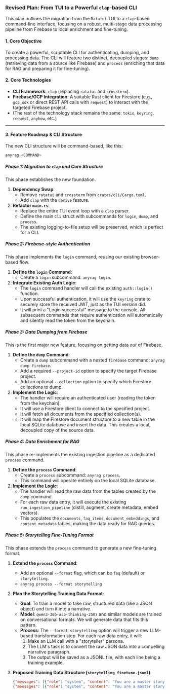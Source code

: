 ### **Revised Plan: From TUI to a Powerful `clap`-based CLI**

This plan outlines the migration from the `Ratatui` TUI to a `clap`-based command-line interface, focusing on a robust, multi-stage data processing pipeline from Firebase to local enrichment and fine-tuning.

#### **1. Core Objective**

To create a powerful, scriptable CLI for authenticating, dumping, and processing data. The CLI will feature two distinct, decoupled stages: `dump` (retrieving data from a source like Firebase) and `process` (enriching that data for RAG and preparing it for fine-tuning).

#### **2. Core Technologies**

*   **CLI Framework**: `clap` (replacing `ratatui` and `crossterm`).
*   **Firebase/GCP Integration**: A suitable Rust client for Firestore (e.g., `gcp_sdk` or direct REST API calls with `reqwest`) to interact with the targeted Firebase project.
*   (The rest of the technology stack remains the same: `tokio`, `keyring`, `reqwest`, `anyhow`, etc.)

---

#### **3. Feature Roadmap & CLI Structure**

The new CLI structure will be command-based, like this:

```sh
anyrag <COMMAND>
```

##### **Phase 1: Migration to `clap` and Core Structure**

This phase establishes the new foundation.

1.  **Dependency Swap**:
    *   Remove `ratatui` and `crossterm` from `crates/cli/Cargo.toml`.
    *   Add `clap` with the `derive` feature.
2.  **Refactor `main.rs`**:
    *   Replace the entire TUI event loop with a `clap` parser.
    *   Define the main `Cli` struct with subcommands for `login`, `dump`, and `process`.
    *   The existing logging-to-file setup will be preserved, which is perfect for a CLI.

##### **Phase 2: Firebase-style Authentication**

This phase implements the `login` command, reusing our existing browser-based flow.

1.  **Define the `login` Command**:
    *   Create a `login` subcommand: `anyrag login`.
2.  **Integrate Existing Auth Logic**:
    *   The `login` command handler will call the existing `auth::login()` function.
    *   Upon successful authentication, it will use the `keyring` crate to securely store the received JWT, just as the TUI version did.
    *   It will print a "Login successful" message to the console. All subsequent commands that require authentication will automatically and silently read the token from the keychain.

##### **Phase 3: Data Dumping from Firebase**

This is the first major new feature, focusing on getting data *out* of Firebase.

1.  **Define the `dump` Command**:
    *   Create a `dump` subcommand with a nested `firebase` command: `anyrag dump firebase`.
    *   Add a required `--project-id` option to specify the target Firebase project.
    *   Add an optional `--collection` option to specify which Firestore collections to dump.
2.  **Implement the Logic**:
    *   The handler will require an authenticated user (reading the token from the keychain).
    *   It will use a Firestore client to connect to the specified project.
    *   It will fetch all documents from the specified collection(s).
    *   It will map the Firestore document structure to a new table in the local SQLite database and insert the data. This creates a local, decoupled copy of the source data.

##### **Phase 4: Data Enrichment for RAG**

This phase re-implements the existing ingestion pipeline as a dedicated `process` command.

1.  **Define the `process` Command**:
    *   Create a `process` subcommand: `anyrag process`.
    *   This command will operate entirely on the local SQLite database.
2.  **Implement the Logic**:
    *   The handler will read the raw data from the tables created by the `dump` command.
    *   For each raw data entry, it will execute the existing `run_ingestion_pipeline` (distill, augment, create metadata, embed vectors).
    *   This populates the `documents`, `faq_items`, `document_embeddings`, and `content_metadata` tables, making the data ready for RAG queries.

##### **Phase 5: Storytelling Fine-Tuning Format**

This phase extends the `process` command to generate a new fine-tuning format.

1.  **Extend the `process` Command**:
    *   Add an optional `--format` flag, which can be `faq` (default) or `storytelling`.
    *   `anyrag process --format storytelling`
2.  **Plan the Storytelling Training Data Format**:
    *   **Goal**: To train a model to take raw, structured data (like a JSON object) and turn it into a narrative.
    *   **Model**: `qwen3-30b-a3b-thinking-2507` and similar models are trained on conversational formats. We will generate data that fits this pattern.
    *   **Process**: The `--format storytelling` option will trigger a new LLM-based transformation step. For each raw data entry, it will:
        1.  Make an LLM call with a "storyteller" persona.
        2.  The LLM's task is to convert the raw JSON data into a compelling narrative paragraph.
        3.  The output will be saved as a JSONL file, with each line being a training example.

3.  **Proposed Training Data Structure (`storytelling_finetune.jsonl`)**:

    ```json
    {"messages": [{"role": "system", "content": "You are a master storyteller. Your task is to weave compelling, engaging narratives from the raw, structured data you are given. Focus on clarity, tone, and creating a story that is easy to understand."}, {"role": "user", "content": "Here is some data about an event:\n\n```json\n{\"eventName\": \"Project Phoenix Launch\", \"date\": \"2024-08-15\", \"lead\": \"Dr. Aris Thorne\", \"outcome\": \"Successful deployment of solar sails\", \"notes\": \"Minor telemetry glitch post-deployment, resolved within 2 hours.\"}\n```\n\nPlease tell me a story about this event."}, {"role": "assistant", "content": "On August 15th, 2024, the ambitious Project Phoenix reached a major milestone under the leadership of Dr. Aris Thorne. The team successfully deployed the advanced solar sails, marking a new era in stellar exploration. While a minor telemetry glitch occurred shortly after deployment, the skilled engineering team quickly resolved it within two hours, ensuring the mission's continued success."}]}
    {"messages": [{"role": "system", "content": "You are a master storyteller..."}, {"role": "user", "content": "Here is some data about a person:\n\n```json\n{\"name\": \"Kaelen\", \"role\": \"Lead Archivist\", \"specialty\": \"Pre-digital cartography\", \"achievement\": \"Rediscovered the lost maps of the Sunken City of Aeridor.\"}\n```\n\nPlease tell me a story about this person."}, {"role": "assistant", "content": "Kaelen, the Lead Archivist, was a true master of their craft, specializing in the delicate art of pre-digital cartography. Their dedication culminated in a monumental achievement: the rediscovery of the long-lost maps of the Sunken City of Aeridor, a find that reshaped the known history of the world."}]}
    ```
